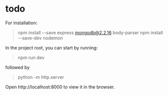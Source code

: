 # todo

For installation:

> npm install --save express mongodb@2.2.16 body-parser
> npm install --save-dev nodemon


In the project root, you can start by running:

> npm run dev

followed by

> python -m http.server

Open http://localhost:8000 to view it in the browser.





